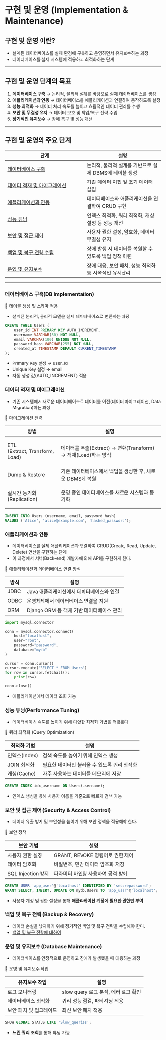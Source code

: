 # 구현 및 운영 (Implementation & Maintenance)

## 구현 및 운영 이란?

* 설계된 데이터베이스를 실제 환경에 구축하고 운영하면서 유지보수하는 과정
* 데이터베이스를 실제 시스템에 적용하고 최적화하는 단계

***

## 구현 및 운영 단계의 목표

1. **데이터베이스 구축** → 논리적, 물리적 설계를 바탕으로 실제 데이터베이스를 생성
2. **애플리케이션과 연동** → 데이터베이스를 애플리케이션과 연결하여 동작하도록 설정
3. **성능 최적화** → 데이터 처리 속도를 높이고 효율적인 데이터 관리를 수행
4. **보안 및 무결성 유지** → 데이터 보호 및 백업/복구 전략 수립
5. **장기적인 유지보수** → 장애 복구 및 성능 개선

***

## 구현 및 운영의 주요 단계

<table><thead><tr><th width="241">단계</th><th>설명</th></tr></thead><tbody><tr><td><a href="implementation-and-maintenance.md#db-implementation">데이터베이스 구축</a></td><td>논리적, 물리적 설계를 기반으로 실제 DBMS에 테이블 생성</td></tr><tr><td><a href="implementation-and-maintenance.md#undefined-3">데이터 적재 및 마이그레이션</a></td><td>기존 데이터 이전 및 초기 데이터 삽입</td></tr><tr><td><a href="implementation-and-maintenance.md#undefined-4">애플리케이션과 연동</a></td><td>데이터베이스와 애플리케이션을 연결하여 CRUD 구현</td></tr><tr><td><a href="implementation-and-maintenance.md#performance-tuning">성능 튜닝</a></td><td>인덱스 최적화, 쿼리 최적화, 캐싱 설정 등 성능 개선</td></tr><tr><td><a href="implementation-and-maintenance.md#security-and-access-control">보안 및 접근 제어</a></td><td>사용자 권한 설정, 암호화, 데이터 무결성 유지</td></tr><tr><td><a href="implementation-and-maintenance.md#backup-and-recovery">백업 및 복구 전략 수립</a></td><td>장애 발생 시 데이터를 복원할 수 있도록 백업 정책 마련</td></tr><tr><td><a href="implementation-and-maintenance.md#database-maintenance">운영 및 유지보수</a></td><td>장애 대응, 보안 패치, 성능 최적화 등 지속적인 유지관리</td></tr></tbody></table>

***

### 데이터베이스 구축(DB Implementation)

🎯 테이블 생성 및 스키마 적용

* 설계된 논리적, 물리적 모델을 실제 데이터베이스로 변환하는 과정

```sql
CREATE TABLE Users (
    user_id INT PRIMARY KEY AUTO_INCREMENT,
    username VARCHAR(50) NOT NULL,
    email VARCHAR(100) UNIQUE NOT NULL,
    password_hash VARCHAR(255) NOT NULL,
    created_at TIMESTAMP DEFAULT CURRENT_TIMESTAMP
);
```

* Primary Key 설정 → user\_id
* Unique Key 설정 → email
* 자동 생성 값(AUTO\_INCREMENT) 적용

### 데이터 적재 및 마이그레이션

* 기존 시스템에서 새로운 데이터베이스로 데이터를 이전(데이터 마이그레이션, Data Migration)하는 과정

🎯 마이그레이션 전략

| 방법                                       | 설명                                               |
| ---------------------------------------- | ------------------------------------------------ |
| <p>ETL<br>(Extract, Transform, Load)</p> | 데이터를 추출(Extract) → 변환(Transform) → 적재(Load)하는 방식 |
| Dump & Restore                           | 기존 데이터베이스에서 백업을 생성한 후, 새로운 DBMS에 복원              |
| <p>실시간 동기화<br>(Replication)</p>          | 운영 중인 데이터베이스를 새로운 시스템과 동기화                       |

```sql
INSERT INTO Users (username, email, password_hash) 
VALUES ('Alice', 'alice@example.com', 'hashed_password');
```

### 애플리케이션과 연동

* 데이터베이스를 실제 애플리케이션과 연결하여 CRUD(Create, Read, Update, Delete) 연산을 구현하는 단계
* 이 과정에서 서버(Back-end) 개발자에 의해 API를 구현하게 된다.

🎯 애플리케이션과 데이터베이스 연결 방식

| 방식   | 설명                           |
| ---- | ---------------------------- |
| JDBC | Java 애플리케이션에서 데이터베이스와 연결     |
| ODBC | 운영체제에서 데이터베이스 연결을 지원         |
| ORM  | Django ORM 등 객체 기반 데이터베이스 관리 |

```python
import mysql.connector

conn = mysql.connector.connect(
    host="localhost",
    user="root",
    password="password",
    database="mydb"
)

cursor = conn.cursor()
cursor.execute("SELECT * FROM Users")
for row in cursor.fetchall():
    print(row)

conn.close()
```

* 애플리케이션에서 데이터 조회 가능

### 성능 튜닝(Performance Tuning)

* 데이터베이스 속도를 높이기 위해 다양한 최적화 기법을 적용한다.

🎯 쿼리 최적화 (Query Optimization)

| 최적화 기법     | 설명                        |
| ---------- | ------------------------- |
| 인덱스(Index) | 검색 속도를 높이기 위해 인덱스 생성      |
| JOIN 최적화   | 필요한 데이터만 불러올 수 있도록 쿼리 최적화 |
| 캐싱(Cache)  | 자주 사용하는 데이터를 메모리에 저장      |

```sql
CREATE INDEX idx_username ON Users(username);
```

* 인덱스 생성을 통해 사용자 이름을 기준으로 빠르게 검색 가능

### 보안 및 접근 제어 (Security & Access Control)

* 데이터 유출 방지 및 보안성을 높이기 위해 보안 정책을 적용해야 한다.

🎯 보안 정책

| 보안 기법            | 설명                       |
| ---------------- | ------------------------ |
| 사용자 권한 설정        | GRANT, REVOKE 명령어로 권한 제어 |
| 데이터 암호화          | 비밀번호, 민감 데이터 암호화 저장      |
| SQL Injection 방지 | 파라미터 바인팅 사용하여 공격 방어      |

```sql
CREATE USER 'app_user'@'localhost' IDENTIFIED BY 'securepassword';
GRANT SELECT, INSERT, UPDATE ON mydb.Users TO 'app_user'@'localhost';
```

* 사용자 계정 및 권한 설정을 통해 **애플리케이션 계정에 필요한 권한만 부여**

### 백업 및 복구 전략 (Backup & Recovery)

* 데이터 손실을 방지하기 위해 정기적인 백업 및 복구 전략을 수립해야 한다.
* [백업 및 복구 전략에 대하여](physical-design.md#undefined-4)

### 운영 및 유지보수 (Database Maintenance)

* 데이터베이스를 안정적으로 운영하고 장애가 발생했을 때 대응하는 과정

🎯 운영 및 유지보수 작업

| 유지보수 작업       | 설명                         |
| ------------- | -------------------------- |
| 로그 모니터링       | slow query 로그 분석, 에러 로그 확인 |
| 데이터베이스 최적화    | 쿼리 성능 점검, 파티셔닝 적용          |
| 보안 패치 및 업그레이드 | 최신 보안 패치 적용                |

```sql
SHOW GLOBAL STATUS LIKE 'Slow_queries';
```

* **느린 쿼리 조회**를 통해 튜닝 가능
